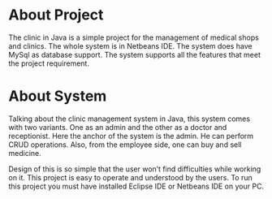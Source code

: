 # About Project


The clinic in Java is a simple project for the management of medical shops and clinics. The whole system is in Netbeans IDE. The system does have MySql as database support. The system supports all the features that meet the project requirement.

# About System


Talking about the clinic management system in Java, this system comes with two variants. One as an admin and the other as a doctor and receptionist. Here the anchor of the system is the admin. He can perform CRUD operations. Also, from the employee side, one can buy and sell medicine.

Design of this is so simple that the user won’t find difficulties while working on it. This project is easy to operate and understood by the users. To run this project you must have installed Eclipse IDE or Netbeans IDE on your PC.
